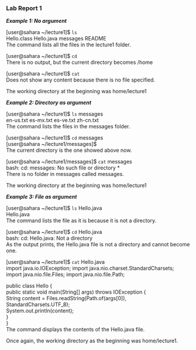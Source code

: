 ### Lab Report 1

***Example 1: No argument***

[user@sahara ~/lecture1]$ `ls`  
Hello.class  Hello.java  messages  README  
The command lists all the files in the lecture1 folder.

[user@sahara ~/lecture1]$ `cd`  
There is no output, but the current directory becomes /home

[user@sahara ~/lecture1]$ `cat`  
Does not show any content because there is no file specified.

The working directory at the beginning was home/lecture1

***Example 2: Directory as argument***

[user@sahara ~/lecture1]$ `ls` messages  
en-us.txt  es-mx.txt  es-ve.txt  zh-cn.txt  
The command lists the files in the messages folder.

[user@sahara ~/lecture1]$ `cd` messages  
[user@sahara ~/lecture1/messages]$  
The current directory is the one showed above now.

[user@sahara ~/lecture1/messages]$ `cat` messages  
bash: cd: messages: No such file or directory *  
There is no folder in messages called messages.

The working directory at the beginning was home/lecture1

***Example 3: File as argument***

[user@sahara ~/lecture1]$ `ls` Hello.java  
Hello.java   
The command lists the file as it is because it is not a directory.

[user@sahara ~/lecture1]$ `cd` Hello.java  
bash: cd: Hello.java: Not a directory  
As the output prints, the Hello.java file is not a directory and cannot become one.

[user@sahara ~/lecture1]$ `cat` Hello.java  
import java.io.IOException;
import java.nio.charset.StandardCharsets;
import java.nio.file.Files;
import java.nio.file.Path;

public class Hello {  
  public static void main(String[] args) throws IOException {  
    String content = Files.readString(Path.of(args[0]), StandardCharsets.UTF_8);      
    System.out.println(content);  
  }  
}   
The command displays the contents of the Hello.java file.

Once again, the working directory as the beginning was home/lecture1.










